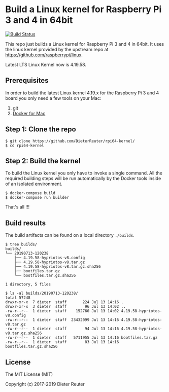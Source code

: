 
# Build a Linux kernel for Raspberry Pi 3 and 4 in 64bit
[![Build Status](https://travis-ci.org/DieterReuter/rpi64-kernel.svg?branch=master)](https://travis-ci.org/DieterReuter/rpi64-kernel)

This repo just builds a Linux kernel for Raspberry Pi 3 and 4 in 64bit. It uses the linux kernel provided by the upstream repo at https://github.com/raspberrypi/linux.

Latest LTS Linux Kernel now is  4.19.58.


## Prerequisites
In order to build the latest Linux kernel 4.19.x for the Raspberry Pi 3 and 4 board you only need a few tools on your Mac:

1. git
2. [Docker for Mac](https://docs.docker.com/docker-for-mac/)


## Step 1: Clone the repo
```
$ git clone https://github.com/DieterReuter/rpi64-kernel/
$ cd rpi64-kernel
```


## Step 2: Build the kernel
To build the Linux kernel you only have to invoke a single command. All the required building steps will be run automatically by the Docker tools inside of an isolated environment.
```
$ docker-compose build
$ docker-compose run builder
```

That's all !!!


## Build results
The build artifacts can be found on a local directory `./builds`.
```
$ tree builds/
builds/
└── 20190713-120238
    ├── 4.19.58-hypriotos-v8.config
    ├── 4.19.58-hypriotos-v8.tar.gz
    ├── 4.19.58-hypriotos-v8.tar.gz.sha256
    ├── bootfiles.tar.gz
    └── bootfiles.tar.gz.sha256

1 directory, 5 files
```

```
$ ls -al builds/20190713-120238/
total 57248
drwxr-xr-x  7 dieter  staff       224 Jul 13 14:16 .
drwxr-xr-x  3 dieter  staff        96 Jul 13 14:02 ..
-rw-r--r--  1 dieter  staff    152760 Jul 13 14:02 4.19.58-hypriotos-v8.config
-rw-r--r--  1 dieter  staff  23432099 Jul 13 14:16 4.19.58-hypriotos-v8.tar.gz
-rw-r--r--  1 dieter  staff        94 Jul 13 14:16 4.19.58-hypriotos-v8.tar.gz.sha256
-rw-r--r--  1 dieter  staff   5711955 Jul 13 14:16 bootfiles.tar.gz
-rw-r--r--  1 dieter  staff        83 Jul 13 14:16 bootfiles.tar.gz.sha256
```


## License

The MIT License (MIT)

Copyright (c) 2017-2019 Dieter Reuter
